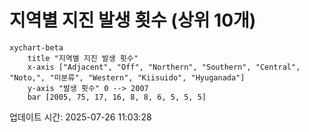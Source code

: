 # 지역별 지진 발생 횟수 (상위 10개)

```mermaid
xychart-beta
    title "지역별 지진 발생 횟수"
    x-axis ["Adjacent", "Off", "Northern", "Southern", "Central", "Noto,", "미분류", "Western", "Kiisuido", "Hyuganada"]
    y-axis "발생 횟수" 0 --> 2007
    bar [2005, 75, 17, 16, 8, 8, 6, 5, 5, 5]
```

업데이트 시간: 2025-07-26 11:03:28
